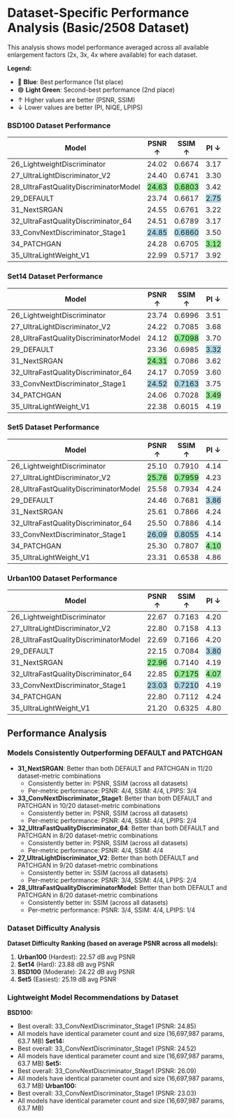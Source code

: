 # Dataset-Specific Performance Analysis (Basic/2508 Dataset)

This analysis shows model performance averaged across all available enlargement factors (2x, 3x, 4x where available) for each dataset.

**Legend:**
- 🔵 **Blue**: Best performance (1st place)
- 🟢 **Light Green**: Second-best performance (2nd place)
- ↑ Higher values are better (PSNR, SSIM)
- ↓ Lower values are better (PI, NIQE, LPIPS)


### BSD100 Dataset Performance

| Model | PSNR ↑ | SSIM ↑ | PI ↓ | NIQE ↓ | LPIPS ↓ | Parameters | Size (MB) |
|-------|--------|--------|------|--------|---------|------------|-----------|
| 26_LightweightDiscriminator | <span>24.02</span> | <span>0.6674</span> | <span>3.17</span> | <span>4.74</span> | <span style="background-color: #ADD8E6;">0.2604</span> | 16,697,987 | 63.7 |
| 27_UltraLightDiscriminator_V2 | <span>24.40</span> | <span>0.6741</span> | <span>3.30</span> | <span>4.82</span> | <span>0.2663</span> | 16,697,987 | 63.7 |
| 28_UltraFastQualityDiscriminatorModel | <span style="background-color: #90EE90;">24.63</span> | <span style="background-color: #90EE90;">0.6803</span> | <span>3.42</span> | <span>4.86</span> | <span>0.2761</span> | 16,697,987 | 63.7 |
| 29_DEFAULT | <span>23.74</span> | <span>0.6617</span> | <span style="background-color: #ADD8E6;">2.75</span> | <span style="background-color: #ADD8E6;">3.68</span> | <span>0.2718</span> | 16,697,987 | 63.7 |
| 31_NextSRGAN | <span>24.55</span> | <span>0.6761</span> | <span>3.22</span> | <span>4.58</span> | <span style="background-color: #90EE90;">0.2608</span> | 16,697,987 | 63.7 |
| 32_UltraFastQualityDiscriminator_64 | <span>24.51</span> | <span>0.6789</span> | <span>3.17</span> | <span>4.47</span> | <span>0.2753</span> | 16,697,987 | 63.7 |
| 33_ConvNextDiscriminator_Stage1 | <span style="background-color: #ADD8E6;">24.85</span> | <span style="background-color: #ADD8E6;">0.6860</span> | <span>3.50</span> | <span>4.92</span> | <span>0.2729</span> | 16,697,987 | 63.7 |
| 34_PATCHGAN | <span>24.28</span> | <span>0.6705</span> | <span style="background-color: #90EE90;">3.12</span> | <span style="background-color: #90EE90;">4.40</span> | <span>0.2722</span> | 16,697,987 | 63.7 |
| 35_UltraLightWeight_V1 | <span>22.99</span> | <span>0.5717</span> | <span>3.92</span> | <span>5.80</span> | <span>0.3807</span> | 16,697,987 | 63.7 |


### Set14 Dataset Performance

| Model | PSNR ↑ | SSIM ↑ | PI ↓ | NIQE ↓ | LPIPS ↓ | Parameters | Size (MB) |
|-------|--------|--------|------|--------|---------|------------|-----------|
| 26_LightweightDiscriminator | <span>23.74</span> | <span>0.6996</span> | <span>3.51</span> | <span>4.75</span> | <span>0.2093</span> | 16,697,987 | 63.7 |
| 27_UltraLightDiscriminator_V2 | <span>24.22</span> | <span>0.7085</span> | <span>3.68</span> | <span>4.81</span> | <span>0.2096</span> | 16,697,987 | 63.7 |
| 28_UltraFastQualityDiscriminatorModel | <span>24.12</span> | <span style="background-color: #90EE90;">0.7098</span> | <span>3.70</span> | <span>4.76</span> | <span>0.2156</span> | 16,697,987 | 63.7 |
| 29_DEFAULT | <span>23.36</span> | <span>0.6985</span> | <span style="background-color: #ADD8E6;">3.32</span> | <span style="background-color: #ADD8E6;">4.02</span> | <span>0.2195</span> | 16,697,987 | 63.7 |
| 31_NextSRGAN | <span style="background-color: #90EE90;">24.31</span> | <span>0.7086</span> | <span>3.62</span> | <span>4.56</span> | <span style="background-color: #ADD8E6;">0.2023</span> | 16,697,987 | 63.7 |
| 32_UltraFastQualityDiscriminator_64 | <span>24.17</span> | <span>0.7059</span> | <span>3.60</span> | <span>4.52</span> | <span>0.2172</span> | 16,697,987 | 63.7 |
| 33_ConvNextDiscriminator_Stage1 | <span style="background-color: #ADD8E6;">24.52</span> | <span style="background-color: #ADD8E6;">0.7163</span> | <span>3.75</span> | <span>4.81</span> | <span style="background-color: #90EE90;">0.2061</span> | 16,697,987 | 63.7 |
| 34_PATCHGAN | <span>24.06</span> | <span>0.7028</span> | <span style="background-color: #90EE90;">3.49</span> | <span style="background-color: #90EE90;">4.44</span> | <span>0.2095</span> | 16,697,987 | 63.7 |
| 35_UltraLightWeight_V1 | <span>22.38</span> | <span>0.6015</span> | <span>4.19</span> | <span>5.63</span> | <span>0.3119</span> | 16,697,987 | 63.7 |


### Set5 Dataset Performance

| Model | PSNR ↑ | SSIM ↑ | PI ↓ | NIQE ↓ | LPIPS ↓ | Parameters | Size (MB) |
|-------|--------|--------|------|--------|---------|------------|-----------|
| 26_LightweightDiscriminator | <span>25.10</span> | <span>0.7910</span> | <span>4.14</span> | <span>6.07</span> | <span>0.1657</span> | 16,697,987 | 63.7 |
| 27_UltraLightDiscriminator_V2 | <span style="background-color: #90EE90;">25.76</span> | <span style="background-color: #90EE90;">0.7959</span> | <span>4.23</span> | <span>6.06</span> | <span>0.1549</span> | 16,697,987 | 63.7 |
| 28_UltraFastQualityDiscriminatorModel | <span>25.58</span> | <span>0.7934</span> | <span>4.24</span> | <span>6.01</span> | <span>0.1626</span> | 16,697,987 | 63.7 |
| 29_DEFAULT | <span>24.46</span> | <span>0.7681</span> | <span style="background-color: #ADD8E6;">3.86</span> | <span style="background-color: #ADD8E6;">5.19</span> | <span>0.1809</span> | 16,697,987 | 63.7 |
| 31_NextSRGAN | <span>25.61</span> | <span>0.7866</span> | <span>4.24</span> | <span>5.80</span> | <span style="background-color: #90EE90;">0.1532</span> | 16,697,987 | 63.7 |
| 32_UltraFastQualityDiscriminator_64 | <span>25.50</span> | <span>0.7886</span> | <span>4.14</span> | <span>5.76</span> | <span>0.1695</span> | 16,697,987 | 63.7 |
| 33_ConvNextDiscriminator_Stage1 | <span style="background-color: #ADD8E6;">26.09</span> | <span style="background-color: #ADD8E6;">0.8055</span> | <span>4.14</span> | <span>5.73</span> | <span style="background-color: #ADD8E6;">0.1503</span> | 16,697,987 | 63.7 |
| 34_PATCHGAN | <span>25.30</span> | <span>0.7807</span> | <span style="background-color: #90EE90;">4.10</span> | <span style="background-color: #90EE90;">5.66</span> | <span>0.1630</span> | 16,697,987 | 63.7 |
| 35_UltraLightWeight_V1 | <span>23.31</span> | <span>0.6538</span> | <span>4.86</span> | <span>6.93</span> | <span>0.2292</span> | 16,697,987 | 63.7 |


### Urban100 Dataset Performance

| Model | PSNR ↑ | SSIM ↑ | PI ↓ | NIQE ↓ | LPIPS ↓ | Parameters | Size (MB) |
|-------|--------|--------|------|--------|---------|------------|-----------|
| 26_LightweightDiscriminator | <span>22.67</span> | <span>0.7163</span> | <span>4.20</span> | <span>5.45</span> | <span>0.2132</span> | 16,697,987 | 63.7 |
| 27_UltraLightDiscriminator_V2 | <span>22.80</span> | <span>0.7158</span> | <span>4.13</span> | <span>5.23</span> | <span style="background-color: #90EE90;">0.2129</span> | 16,697,987 | 63.7 |
| 28_UltraFastQualityDiscriminatorModel | <span>22.69</span> | <span>0.7166</span> | <span>4.20</span> | <span>5.30</span> | <span>0.2152</span> | 16,697,987 | 63.7 |
| 29_DEFAULT | <span>22.15</span> | <span>0.7084</span> | <span style="background-color: #ADD8E6;">3.80</span> | <span style="background-color: #ADD8E6;">4.64</span> | <span style="background-color: #ADD8E6;">0.2067</span> | 16,697,987 | 63.7 |
| 31_NextSRGAN | <span style="background-color: #90EE90;">22.96</span> | <span>0.7140</span> | <span>4.19</span> | <span>5.15</span> | <span>0.2232</span> | 16,697,987 | 63.7 |
| 32_UltraFastQualityDiscriminator_64 | <span>22.85</span> | <span style="background-color: #90EE90;">0.7175</span> | <span style="background-color: #90EE90;">4.07</span> | <span style="background-color: #90EE90;">5.05</span> | <span>0.2178</span> | 16,697,987 | 63.7 |
| 33_ConvNextDiscriminator_Stage1 | <span style="background-color: #ADD8E6;">23.03</span> | <span style="background-color: #ADD8E6;">0.7210</span> | <span>4.19</span> | <span>5.25</span> | <span>0.2249</span> | 16,697,987 | 63.7 |
| 34_PATCHGAN | <span>22.80</span> | <span>0.7112</span> | <span>4.24</span> | <span>5.32</span> | <span>0.2262</span> | 16,697,987 | 63.7 |
| 35_UltraLightWeight_V1 | <span>21.20</span> | <span>0.6325</span> | <span>4.80</span> | <span>6.24</span> | <span>0.3217</span> | 16,697,987 | 63.7 |


## Performance Analysis

### Models Consistently Outperforming DEFAULT and PATCHGAN

- **31_NextSRGAN**: Better than both DEFAULT and PATCHGAN in 11/20 dataset-metric combinations
  - Consistently better in: PSNR, SSIM (across all datasets)
  - Per-metric performance: PSNR: 4/4, SSIM: 4/4, LPIPS: 3/4
- **33_ConvNextDiscriminator_Stage1**: Better than both DEFAULT and PATCHGAN in 10/20 dataset-metric combinations
  - Consistently better in: PSNR, SSIM (across all datasets)
  - Per-metric performance: PSNR: 4/4, SSIM: 4/4, LPIPS: 2/4
- **32_UltraFastQualityDiscriminator_64**: Better than both DEFAULT and PATCHGAN in 8/20 dataset-metric combinations
  - Consistently better in: PSNR, SSIM (across all datasets)
  - Per-metric performance: PSNR: 4/4, SSIM: 4/4
- **27_UltraLightDiscriminator_V2**: Better than both DEFAULT and PATCHGAN in 9/20 dataset-metric combinations
  - Consistently better in: SSIM (across all datasets)
  - Per-metric performance: PSNR: 3/4, SSIM: 4/4, LPIPS: 2/4
- **28_UltraFastQualityDiscriminatorModel**: Better than both DEFAULT and PATCHGAN in 8/20 dataset-metric combinations
  - Consistently better in: SSIM (across all datasets)
  - Per-metric performance: PSNR: 3/4, SSIM: 4/4, LPIPS: 1/4

### Dataset Difficulty Analysis

**Dataset Difficulty Ranking (based on average PSNR across all models):**

1. **Urban100** (Hardest): 22.57 dB avg PSNR
2. **Set14** (Hard): 23.88 dB avg PSNR
3. **BSD100** (Moderate): 24.22 dB avg PSNR
4. **Set5** (Easiest): 25.19 dB avg PSNR

### Lightweight Model Recommendations by Dataset

**BSD100:**
- Best overall: 33_ConvNextDiscriminator_Stage1 (PSNR: 24.85)
- All models have identical parameter count and size (16,697,987 params, 63.7 MB)
**Set14:**
- Best overall: 33_ConvNextDiscriminator_Stage1 (PSNR: 24.52)
- All models have identical parameter count and size (16,697,987 params, 63.7 MB)
**Set5:**
- Best overall: 33_ConvNextDiscriminator_Stage1 (PSNR: 26.09)
- All models have identical parameter count and size (16,697,987 params, 63.7 MB)
**Urban100:**
- Best overall: 33_ConvNextDiscriminator_Stage1 (PSNR: 23.03)
- All models have identical parameter count and size (16,697,987 params, 63.7 MB)
